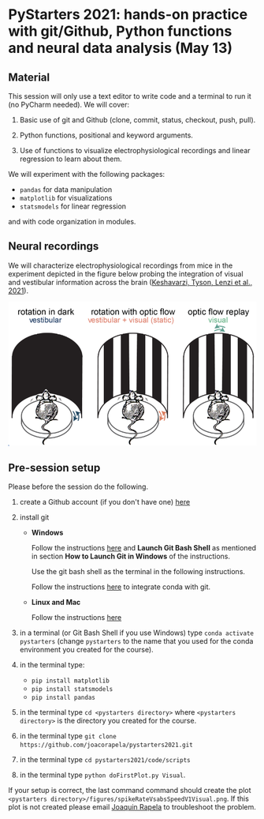 # PyStarters 2021: hands-on practice with git/Github, Python functions and neural data analysis (May 13)

## Material

This session will only use a text editor to write code and a terminal to run it (no PyCharm needed). We will cover:

1. Basic use of git and Github (clone, commit, status, checkout, push, pull).

2. Python functions, positional and keyword arguments.

3. Use of functions to visualize electrophysiological recordings and linear regression to learn about them.

We will experiment with the following packages:

- `pandas` for data manipulation
- `matplotlib` for visualizations
- `statsmodels` for linear regression

and with code organization in modules.

## Neural recordings

We will characterize electrophysiological recordings from mice in the experiment depicted in the figure below probing the integration of visual and vestibular information across the brain ([Keshavarzi, Tyson, Lenzi et al., 2021](https://www.biorxiv.org/content/10.1101/2021.01.22.427789v4.abstract)).

![visVesIntegration](doc/figures/visVesIntegration.png)

## Pre-session setup

Please before the session do the following.

1. create a Github account (if you don't have one) [here](https://github.com/join)

2. install git

    - **Windows**

       Follow the instructions [here](https://phoenixnap.com/kb/how-to-install-git-windows) and **Launch Git Bash Shell** as mentioned in section **How to Launch Git in Windows** of the instructions.

       Use the git bash shell as the terminal in the following instructions.

       Follow the instructions [here](https://discuss.codecademy.com/t/setting-up-conda-in-git-bash/534473) to integrate conda with git.

    - **Linux and Mac** 

        Follow the instructions [here](https://git-scm.com/book/en/v2/Getting-Started-Installing-Git)

3. in a terminal (or Git Bash Shell if you use Windows) type `conda activate pystarters` (change `pystarters` to the name that you used for the conda environment you created for the course).

4. in the terminal type:

    - `pip install matplotlib`
    - `pip install statsmodels`
    - `pip install pandas`

5. in the terminal type `cd <pystarters directory>` where `<pystarters directory>` is the directory you created for the course.

6. in the terminal type `git clone https://github.com/joacorapela/pystarters2021.git`

7. in the terminal type `cd pystarters2021/code/scripts`

8. in the terminal type `python doFirstPlot.py Visual`.

If your setup is correct, the last command command should create the plot `<pystarters directory>/figures/spikeRateVsabsSpeedV1Visual.png`. If this plot is not created please email [Joaquin Rapela](mailto:j.rapela@ucl.ac.uk) to troubleshoot the problem.

